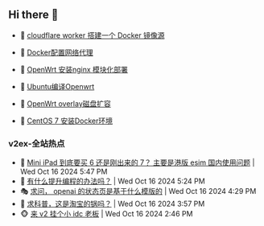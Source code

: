 ## Hi there 👋

<!--
**dkyg666/dkyg666** is a ✨ _special_ ✨ repository because its `README.md` (this file) appears on your GitHub profile.

Here are some ideas to get you started:

- 🔭 I’m currently working on ...
- 🌱 I’m currently learning ...
- 👯 I’m looking to collaborate on ...
- 🤔 I’m looking for help with ...
- 💬 Ask me about ...
- 📫 How to reach me: ...
- 😄 Pronouns: ...
- ⚡ Fun fact: ...
-->

<!-- BLOG-POST-LIST:START -->
- 🦩 [cloudflare worker 搭建一个 Docker 镜像源](http://blog.1996099.xyz/archives/cloudflare-worker-da-jian-yi-ge-docker-jing-xiang-zhan) 

- 🚦 [Docker配置网络代理](http://blog.1996099.xyz/archives/dockerpei-zhi-wang-luo-dai-li) 

- 🫶 [OpenWrt 安装nginx 模块化部署](http://blog.1996099.xyz/archives/openwrt-an-zhuang-nginx-mo-kuai-hua-bu-shu) 

- 🦄 [Ubuntu编译Openwrt](http://blog.1996099.xyz/archives/ubuntuzi-bian-yi-openwrt) 

- 🐻 [OpenWrt overlay磁盘扩容](http://blog.1996099.xyz/archives/openwrt-overlay) 

- 🤖 [CentOS 7 安装Docker环境](http://blog.1996099.xyz/archives/centos-docker) 
<!-- BLOG-POST-LIST:END -->

### v2ex-全站热点
<!-- v2ex:START -->
- 🥸 [Mini iPad 到底要买 6 还是刚出来的 7？ 主要是港版 esim 国内使用问题](https://www.v2ex.com/t/1081002#reply0) | Wed Oct 16 2024 5:47 PM
- 🤗 [有什么提升编程的办法吗？](https://www.v2ex.com/t/1081000#reply6) | Wed Oct 16 2024 5:24 PM
- 🎭 [求问， openai 的状态页是基于什么模版的](https://www.v2ex.com/t/1080994#reply2) | Wed Oct 16 2024 4:29 PM
- 🥷 [求科普，这是淘宝的锅吗？](https://www.v2ex.com/t/1080992#reply0) | Wed Oct 16 2024 3:57 PM
- 🐵 [来 v2 挂个小 idc 老板](https://www.v2ex.com/t/1080975#reply17) | Wed Oct 16 2024 2:46 PM<!-- v2ex:END -->

